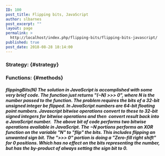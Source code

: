 ```yaml
---
ID: 100
post_title: Flipping bits, JavaScript
author: slbarnes
post_excerpt: ""
layout: page
permalink: >
  http://localhost/index.php/flipping-bits/flipping-bits-javascript/
published: true
post_date: 2018-08-28 18:14:00
---
```

### Strategy: {#strategy}

### Functions: {#methods}

##### flippingBits(N) The solution in JavaScript is accomplished with some very brief code. The function just returns "(~N) >>> 0", where N is the number passed to the function. The problem requires the bits of a 32-bit unsigned integer be flipped. In JavaScript numbers are 64-bit floating point numbers. Javascript bitwise operations convert to these to 32-bit signed integers for bitwise operations and then  convert result back into a JavaScript number.  The above bit of code performs two bitwise operations available in JavaScript. The ~N portions performs an XOR function on the variable "N" to "flip" the bits. This includes flipping an unwanted sign bit. The ">>> 0" portion is doing a "Zero-fill right shift" for 0 positions. Which has no effect on the bits representing the number, but has the by-product of always setting the sign bit to 0.